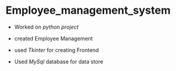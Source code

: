 # Employee_management_system

-  Worked on *python project*

-  created Employee Management

-  used *Tkinter* for creating Frontend 

-  Used *MySql* database for data store
